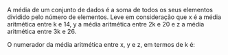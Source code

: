 A média de um conjunto de dados é a soma de todos os seus elementos dividido pelo número de elementos.
Leve em consideração que x é a média aritmética entre k e 14, y a média aritmética entre 2k e 20 e z a média aritmética entre 3k e 26.

O numerador da média aritmética entre x, y e z, em termos de k é: